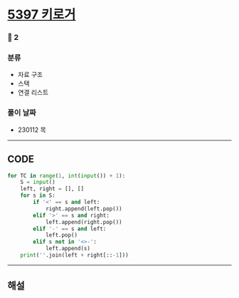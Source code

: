 # [5397 키로거](https://www.acmicpc.net/problem/5397)

### 🥈 2

### 분류

- 자료 구조
- 스택
- 연결 리스트

### 풀이 날짜

- 230112 목

---

## CODE

```python
for TC in range(1, int(input()) + 1):
    S = input()
    left, right = [], []
    for s in S:
        if '<' == s and left:
            right.append(left.pop())
        elif '>' == s and right:
            left.append(right.pop())
        elif '-' == s and left:
            left.pop()
        elif s not in '<>-':
            left.append(s)
    print(''.join(left + right[::-1]))
```

---

## 해설
